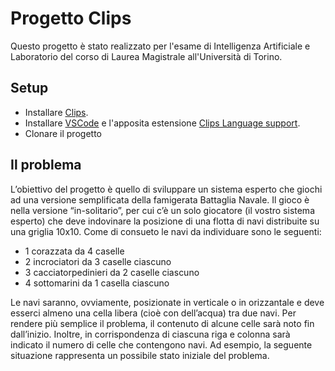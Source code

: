 # Progetto Clips
Questo progetto è stato realizzato per l'esame di Intelligenza Artificiale e Laboratorio del corso di Laurea Magistrale all'Università di Torino.

## Setup
- Installare [Clips](http://clipsrules.sourceforge.net/).
- Installare [VSCode](https://code.visualstudio.com/download) e l'apposita estensione [Clips Language support](https://marketplace.visualstudio.com/items?itemName=nerg.clips-lang).
- Clonare il progetto

## Il problema
L’obiettivo del progetto è quello di sviluppare un sistema esperto che giochi ad una versione semplificata della famigerata Battaglia Navale.
Il gioco è nella versione “in-solitario”, per cui c’è un solo giocatore (il vostro sistema esperto) che deve indovinare la posizione di una flotta di navi distribuite su una griglia 10x10.
Come di consueto le navi da individuare sono le seguenti:
- 1 corazzata da 4 caselle
- 2 incrociatori da 3 caselle ciascuno
- 3 cacciatorpedinieri da  2 caselle ciascuno
- 4 sottomarini da 1 casella ciascuno

Le navi saranno, ovviamente, posizionate in verticale o in orizzantale e deve esserci almeno una cella libera (cioè con dell’acqua) tra due navi.
Per rendere più semplice il problema, il contenuto di alcune celle sarà noto fin dall’inizio. Inoltre, in corrispondenza di ciascuna riga e colonna sarà indicato il numero di celle che contengono navi.
Ad esempio, la seguente situazione rappresenta un possibile stato iniziale del problema.
